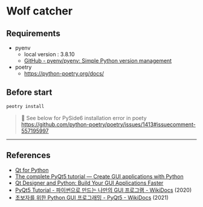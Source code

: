 # Wolf catcher

## Requirements

- pyenv 
  - local version : 3.8.10
  - [GitHub - pyenv/pyenv: Simple Python version management](https://github.com/pyenv/pyenv)
- poetry
  - https://python-poetry.org/docs/

## Before start

```bash
peotry install
```

> 🚀 See below for PySide6 installation error in poety </br>
> https://github.com/python-poetry/poetry/issues/1413#issuecomment-557195997



---

## References

* [Qt for Python](https://doc.qt.io/qtforpython/index.html)
* [The complete PyQt5 tutorial — Create GUI applications with Python](https://www.pythonguis.com/pyqt5-tutorial/#qt-creator)
* [Qt Designer and Python: Build Your GUI Applications Faster](https://realpython.com/qt-designer-python/)
* [PyQt5 Tutorial - 파이썬으로 만드는 나만의 GUI 프로그램 - WikiDocs](https://wikidocs.net/book/2165) (2020)
* [초보자를 위한 Python GUI 프로그래밍 - PyQt5 - WikiDocs](https://wikidocs.net/book/2944) (2021)